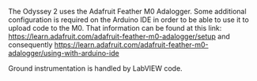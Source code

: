 The Odyssey 2 uses the Adafruit Feather M0 Adalogger. Some additional configuration is required
on the Arduino IDE in order to be able to use it to upload code to the M0. That information can be found at this link: https://learn.adafruit.com/adafruit-feather-m0-adalogger/setup
and consequently https://learn.adafruit.com/adafruit-feather-m0-adalogger/using-with-arduino-ide

Ground instrumentation is handled by LabVIEW code.
